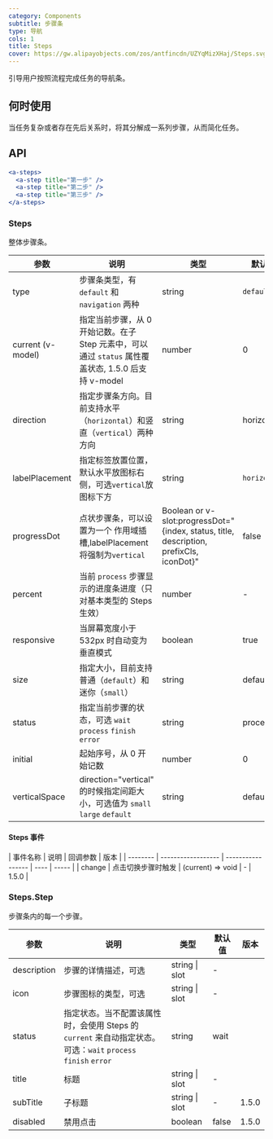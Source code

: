 ```yaml
---
category: Components
subtitle: 步骤条
type: 导航
cols: 1
title: Steps
cover: https://gw.alipayobjects.com/zos/antfincdn/UZYqMizXHaj/Steps.svg
---
```


引导用户按照流程完成任务的导航条。

## 何时使用

当任务复杂或者存在先后关系时，将其分解成一系列步骤，从而简化任务。

## API

```jsx
<a-steps>
  <a-step title="第一步" />
  <a-step title="第二步" />
  <a-step title="第三步" />
</a-steps>
```

### Steps

整体步骤条。

| 参数 | 说明 | 类型 | 默认值 | 版本 |
| --- | --- | --- | --- | --- |
| type | 步骤条类型，有 `default` 和 `navigation` 两种 | string | `default` | 1.5.0 |
| current (v-model) | 指定当前步骤，从 0 开始记数。在子 Step 元素中，可以通过 `status` 属性覆盖状态, 1.5.0 后支持 v-model | number | 0 |  |
| direction | 指定步骤条方向。目前支持水平（`horizontal`）和竖直（`vertical`）两种方向 | string | horizontal |  |
| labelPlacement | 指定标签放置位置，默认水平放图标右侧，可选`vertical`放图标下方 | string | `horizontal` |  |
| progressDot | 点状步骤条，可以设置为一个 作用域插槽,labelPlacement 将强制为`vertical` | Boolean or v-slot:progressDot="{index, status, title, description, prefixCls, iconDot}" | false |  |
| percent | 当前 `process` 步骤显示的进度条进度（只对基本类型的 Steps 生效） | number | - | 3.0 |
| responsive | 当屏幕宽度小于 532px 时自动变为垂直模式 | boolean | true | 3.0 |
| size | 指定大小，目前支持普通（`default`）和迷你（`small`） | string | default |  |
| status | 指定当前步骤的状态，可选 `wait` `process` `finish` `error` | string | process |  |
| initial | 起始序号，从 0 开始记数 | number | 0 |  |
| verticalSpace | direction="vertical" 的时候指定间距大小，可选值为 `small` `large` `default` | string | default | 3.40.0 |

#### Steps 事件

| 事件名称 | 说明               | 回调参数          | 版本 |
| -------- | ------------------ | ----------------- | ---- | ----- |
| change   | 点击切换步骤时触发 | (current) => void | -    | 1.5.0 |

### Steps.Step

步骤条内的每一个步骤。

| 参数 | 说明 | 类型 | 默认值 | 版本 |
| --- | --- | --- | --- | --- |
| description | 步骤的详情描述，可选 | string \| slot | - |  |
| icon | 步骤图标的类型，可选 | string \| slot | - |  |
| status | 指定状态。当不配置该属性时，会使用 Steps 的 `current` 来自动指定状态。可选：`wait` `process` `finish` `error` | string | wait |  |
| title | 标题 | string \| slot | - |  |
| subTitle | 子标题 | string \| slot | - | 1.5.0 |
| disabled | 禁用点击 | boolean | false | 1.5.0 |
